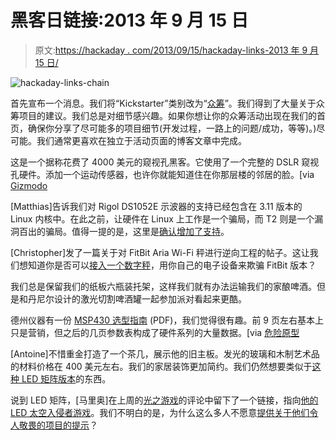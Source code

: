 # 黑客日链接:2013 年 9 月 15 日

> 原文:[https://hackaday . com/2013/09/15/hackaday-links-2013 年 9 月 15 日/](https://hackaday.com/2013/09/15/hackaday-links-september-15-2013/)

![hackaday-links-chain](../Images/da184e9bde007f88b719f5aafc440574.png)

首先宣布一个消息。我们将“Kickstarter”类别改为“[众筹](http://hackaday.com/category/crowd-funding/)”。我们得到了大量关于众筹项目的建议。我们总是对细节感兴趣。如果你想让你的众筹活动出现在我们的首页，确保你分享了尽可能多的项目细节(开发过程，一路上的问题/成功，等等)。)尽可能。我们通常更喜欢在独立于活动页面的博客文章中完成。

这是一个据称花费了 4000 美元的窥视孔黑客。它使用了一个完整的 DSLR 窥视孔硬件。添加一个运动传感器，也许你就能知道住在你那层楼的邻居的脸。[via [Gizmodo](http://gizmodo.com/how-to-turn-an-old-slr-and-lens-into-a-peephole-1282651247)

[Matthias]告诉我们对 Rigol DS1052E 示波器的支持已经包含在 3.11 版本的 Linux 内核中。在此之前，让硬件在 Linux 上工作是一个骗局，而 T2 则是一个漏洞百出的骗局。值得一提的是，这里是[确认增加了支持](https://git.kernel.org/cgit/linux/kernel/git/torvalds/linux.git/log/drivers/usb/class/usbtmc.c?id=refs/tags/v3.11)。

[Christopher]发了一篇关于对 FitBit Aria Wi-Fi 秤进行逆向工程的帖子。这让我们想知道你是否可以[接入一个数字秤](http://hackaday.com/2013/09/13/adding-a-display-to-a-usb-digital-scale/)，用你自己的电子设备来欺骗 FitBit 版本？

我们总是保留我们的纸板六瓶装托架，这样我们就有办法运输我们的家酿啤酒。但是和丹尼尔设计的激光切割啤酒罐一起参加派对看起来更酷。

德州仪器有一份 [MSP430 选型指南](http://www.ti.com/lit/sg/slab034w/slab034w.pdf) (PDF)，我们觉得很有趣。前 9 页左右基本上只是营销，但之后的几页参数表构成了硬件系列的大量数据。[via [危险原型](http://dangerousprototypes.com/2013/09/10/new-msp430-mcu-selection-guide/)

[Antoine]不惜重金打造了一个茶几，展示他的旧主板。发光的玻璃和木制艺术品的材料价格在 400 美元左右。我们的家居装饰更加简约。我们仍然想要类似于[这种 LED 矩阵版本](http://hackaday.com/2010/03/08/leds-invade-coffee-table-crevice/)的东西。

说到 LED 矩阵，[马里奥]在上周的[光之游戏](http://hackaday.com/2013/09/11/game-of-light/)的评论中留下了一个链接，指向[他的 LED 太空入侵者游戏](http://tinyclr.it/a-playable-invaders-like-game-with-a-netduino-plus-2.aspx)。我们不明白的是，为什么这么多人不愿意[提供关于他们令人敬畏的项目的提示](http://hackaday.com/contact-hack-a-day/)？